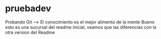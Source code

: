 # pruebadev
Probando Git --> El conocimiento es el mejor alimento de la mente
Bueno esto es una sucursal del readme inicial, veamos que las diferencias con la otra version del Readme
